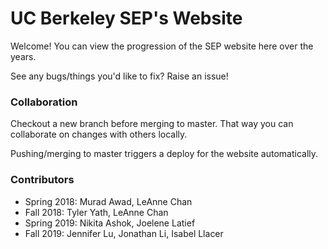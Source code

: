 # UC Berkeley SEP's Website
Welcome! You can view the progression of the SEP website here over the years.

See any bugs/things you'd like to fix? Raise an issue!

### Collaboration
Checkout a new branch before merging to master. That way you can collaborate on changes with others locally.

Pushing/merging to master triggers a deploy for the website automatically.

### Contributors
* Spring 2018: Murad Awad, LeAnne Chan
* Fall 2018: Tyler Yath, LeAnne Chan
* Spring 2019: Nikita Ashok, Joelene Latief
* Fall 2019: Jennifer Lu, Jonathan Li, Isabel Llacer
